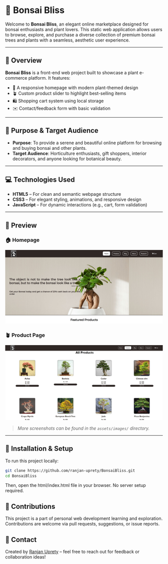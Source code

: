 # 🌿 Bonsai Bliss

Welcome to **Bonsai Bliss**, an elegant online marketplace designed for bonsai enthusiasts and plant lovers. This static web application allows users to browse, explore, and purchase a diverse collection of premium bonsai trees and plants with a seamless, aesthetic user experience.

---

## 🛒 Overview

**Bonsai Bliss** is a front-end web project built to showcase a plant e-commerce platform. It features:

- 🌱 A responsive homepage with modern plant-themed design  
- 🪴 Custom product slider to highlight best-selling items  
- 🛍️ Shopping cart system using local storage  
- ✉️ Contact/feedback form with basic validation  

---

## 🎯 Purpose & Target Audience

- **Purpose**: To provide a serene and beautiful online platform for browsing and buying bonsai and other plants.
- **Target Audience**: Horticulture enthusiasts, gift shoppers, interior decorators, and anyone looking for botanical beauty.

---

## 💻 Technologies Used

- **HTML5** – For clean and semantic webpage structure  
- **CSS3** – For elegant styling, animations, and responsive design  
- **JavaScript** – For dynamic interactions (e.g., cart, form validation)

---

## 📸 Preview

### 🏠 Homepage
![Homepage](Assets/images/home.jpg)


### 🪴 Product Page
![Product Page](Assets/images/productpage.jpg)


> _More screenshots can be found in the `assets/images/` directory._

---

## 🚀 Installation & Setup

To run this project locally:

```bash
git clone https://github.com/ranjan-uprety/BonsaiBliss.git
cd BonsaiBliss

```

Then, open the html/index.html file in your browser. No server setup required.


## 🙌 Contributions
This project is a part of personal web development learning and exploration.
Contributions are welcome via pull requests, suggestions, or issue reports.


## 📧 Contact

Created by [Ranjan Uprety](https://github.com/ranjan-uprety) – feel free to reach out for feedback or collaboration ideas!

